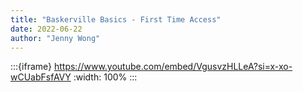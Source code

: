 ```yaml
---
title: "Baskerville Basics - First Time Access"
date: 2022-06-22
author: "Jenny Wong"
---
```


:::{iframe} https://www.youtube.com/embed/VgusvzHLLeA?si=x-xo-wCUabFsfAVY
:width: 100%
:::
